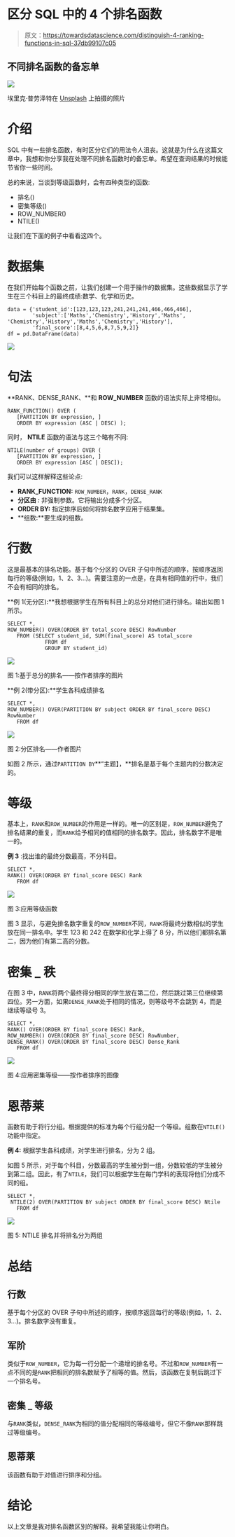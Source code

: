 # 区分 SQL 中的 4 个排名函数

> 原文：<https://towardsdatascience.com/distinguish-4-ranking-functions-in-sql-37db99107c05>

## 不同排名函数的备忘单

![](img/4feb24ce90ace4b6f96371f0161eaf7d.png)

埃里克·普劳泽特在 [Unsplash](https://unsplash.com?utm_source=medium&utm_medium=referral) 上拍摄的照片

# 介绍

SQL 中有一些排名函数，有时区分它们的用法令人沮丧。这就是为什么在这篇文章中，我想和你分享我在处理不同排名函数时的备忘单。希望在查询结果的时候能节省你一些时间。

总的来说，当谈到等级函数时，会有四种类型的函数:

*   排名()
*   密集等级()
*   ROW_NUMBER()
*   NTILE()

让我们在下面的例子中看看这四个。

# 数据集

在我们开始每个函数之前，让我们创建一个用于操作的数据集。这些数据显示了学生在三个科目上的最终成绩:数学、化学和历史。

```
data = {'student_id':[123,123,123,241,241,241,466,466,466],
        'subject':['Maths','Chemistry','History','Maths', 'Chemistry','History','Maths','Chemistry','History'],
        'final_score':[8,4,5,6,8,7,5,9,2]}
df = pd.DataFrame(data)
```

![](img/7aab2cf1f44ae9202058314cce5a7b51.png)

# 句法

**RANK、DENSE_RANK、**和 **ROW_NUMBER** 函数的语法实际上非常相似。

```
RANK_FUNCTION() OVER (
   [PARTITION BY expression, ]
   ORDER BY expression (ASC | DESC) );
```

同时， **NTILE** 函数的语法与这三个略有不同:

```
NTILE(number of groups) OVER (
   [PARTITION BY expression, ] 
   ORDER BY expression [ASC | DESC]); 
```

我们可以这样解释这些论点:

*   **RANK_FUNCTION:** `ROW_NUMBER`，`RANK`，`DENSE_RANK`
*   **分区由 *:*** 非强制参数。它将输出分成多个分区。
*   **ORDER BY:** 指定排序后如何将排名数字应用于结果集。
*   **组数:**要生成的组数。

# 行数

这是最基本的排名功能。基于每个分区的 OVER 子句中所述的顺序，按顺序返回每行的等级(例如，1、2、3…)。需要注意的一点是，在具有相同值的行中，我们不会有相同的排名。

**例 1(无分区):**我想根据学生在所有科目上的总分对他们进行排名。输出如图 1 所示。

```
SELECT *, 
ROW_NUMBER() OVER(ORDER BY total_score DESC) RowNumber
   FROM (SELECT student_id, SUM(final_score) AS total_score
            FROM df 
            GROUP BY student_id)
```

![](img/a705da03b43893968d87aac17c19027a.png)

图 1:基于总分的排名——按作者排序的图片

**例 2(带分区):**学生各科成绩排名

```
SELECT *, 
ROW_NUMBER() OVER(PARTITION BY subject ORDER BY final_score DESC) RowNumber
   FROM df
```

![](img/27e897bfaa7fec338591d58f00e04c44.png)

图 2:分区排名——作者图片

如图 2 所示，通过`PARTITION BY`**“主题】，**排名是基于每个主题内的分数决定的。

# 等级

基本上，`RANK`和`ROW_NUMBER`的作用是一样的。唯一的区别是，`ROW_NUMBER`避免了排名结果的重复，而`RANK`给予相同的值相同的排名数字。因此，排名数字不是唯一的。

**例 3** :找出谁的最终分数最高，不分科目。

```
SELECT *, 
RANK() OVER(ORDER BY final_score DESC) Rank
   FROM df
```

![](img/3a07bfeba66874678d9a372df52df055.png)

图 3:应用等级函数

图 3 显示，与避免排名数字重复的`ROW_NUMBER`不同，`RANK`将最终分数相似的学生放在同一排名中。学生 123 和 242 在数学和化学上得了 8 分，所以他们都排名第二，因为他们有第二高的分数。

# 密集 _ 秩

在图 3 中，`RANK`将两个最终得分相同的学生放在第二位，然后跳过第三位继续第四位。另一方面，如果`DENSE_RANK`处于相同的情况，则等级号不会跳到 4，而是继续等级号 3。

```
SELECT *, 
RANK() OVER(ORDER BY final_score DESC) Rank, 
ROW_NUMBER() OVER(ORDER BY final_score DESC) RowNumber, 
DENSE_RANK() OVER(ORDER BY final_score DESC) Dense_Rank 
   FROM df
```

![](img/cfafc71119aae148e9d065c0b4cd74ae.png)

图 4:应用密集等级——按作者排序的图像

# 恩蒂莱

函数有助于将行分组。根据提供的标准为每个行组分配一个等级。组数在`NTILE()`功能中指定。

**例 4:** 根据学生各科成绩，对学生进行排名，分为 2 组。

如图 5 所示，对于每个科目，分数最高的学生被分到一组，分数较低的学生被分到第二组。因此，有了`NTILE`，我们可以根据学生在每门学科的表现将他们分成不同的组。

```
SELECT *, 
 NTILE(2) OVER(PARTITION BY subject ORDER BY final_score DESC) Ntile 
   FROM df
```

![](img/3a9ad5d4f294b91c3ee26b4af3972a3b.png)

图 5: NTILE 排名并将排名分为两组

# 总结

## 行数

基于每个分区的 OVER 子句中所述的顺序，按顺序返回每行的等级(例如，1、2、3…)。排名数字没有重复。

## 军阶

类似于`ROW_NUMBER`，它为每一行分配一个递增的排名号。不过和`ROW_NUMBER`有一点不同的是`RANK`把相同的排名数赋予了相等的值。然后，该函数在复制后跳过下一个排名号。

## **密集 _ 等级**

与`RANK`类似，`DENSE_RANK`为相同的值分配相同的等级编号，但它不像`RANK`那样跳过等级编号。

## 恩蒂莱

该函数有助于对值进行排序和分组。

# 结论

以上文章是我对排名函数区别的解释。我希望我能让你明白。